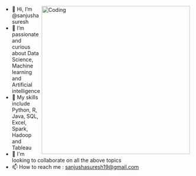 <img align="right" alt="Coding" width="400" src="[add your link 
  here](https://www.google.com/url?sa=i&url=https%3A%2F%2Ftenor.com%2Fview%2Fcoded-data-numbers-encryption-hack-gif-17648403&psig=AOvVaw1mag771ROELdneabU_6aom&ust=1669652022207000&source=images&cd=vfe&ved=0CBAQjRxqFwoTCPiptNTgzvsCFQAAAAAdAAAAABAU)">

- 👋 Hi, I’m @sanjushasuresh
- 👀 I’m passionate and curious about Data Science, Machine learning and Artificial intelligence
- 🌱 My skills include Python, R, Java, SQL, Excel, Spark, Hadoop and Tableau
- 💞 I'm looking to collaborate on all the above topics
- 📫 How to reach me : sanjushasuresh19@gmail.com 

<!---
sanjushasuresh/sanjushasuresh is a ✨ special ✨ repository because its `README.md` (this file) appears on your GitHub profile.
You can click the Preview link to take a look at your changes.
--->

